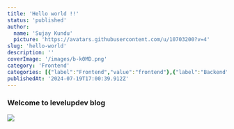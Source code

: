 ```yaml
---
title: 'Hello world !!'
status: 'published'
author:
  name: 'Sujay Kundu'
  picture: 'https://avatars.githubusercontent.com/u/10703200?v=4'
slug: 'hello-world'
description: ''
coverImage: '/images/b-k0MD.png'
category: 'Frontend'
categories: [{"label":"Frontend","value":"frontend"},{"label":"Backend","value":"backend"}]
publishedAt: '2024-07-19T17:00:39.912Z'
---
```


### Welcome to levelupdev blog

![](/images/0610d19922ca0fefa80338873569657c-kwND.jpg)